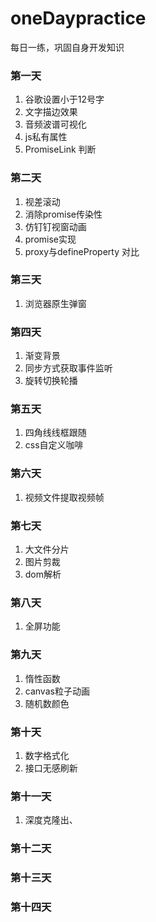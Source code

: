 # oneDaypractice
每日一练，巩固自身开发知识

### 第一天
1. 谷歌设置小于12号字
2. 文字描边效果
3. 音频波谱可视化
4. js私有属性
5. PromiseLink 判断

### 第二天
1. 视差滚动
2. 消除promise传染性
3. 仿钉钉视窗动画
4. promise实现
5. proxy与defineProperty 对比

### 第三天
1. 浏览器原生弹窗

### 第四天
1. 渐变背景
2. 同步方式获取事件监听
3. 旋转切换轮播

### 第五天
1. 四角线线框跟随
2. css自定义咖啡

### 第六天
1. 视频文件提取视频帧

### 第七天
1. 大文件分片
2. 图片剪裁
3. dom解析

### 第八天
1. 全屏功能

### 第九天
1. 惰性函数
2. canvas粒子动画
3. 随机数颜色

### 第十天
1. 数字格式化
2. 接口无感刷新

### 第十一天
1. 深度克隆出、

### 第十二天

### 第十三天

### 第十四天